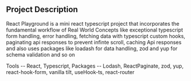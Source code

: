 ## Project Description

React Playground is a mini react typescript project that incorporates the fundamental workflow of Real World Concepts like exceptional typescript form handling, error handling, fetching data with typescript custom hooks, paginating api responses to prevent infinte scroll, caching Api responses and also uses packages like loadash for data handling, zod and yup for schema validation and so on

Tools -- React, Typescript,
Packages -- Lodash, ReactPaginate, zod, yup, react-hook-form, vanilla tilt, useHook-ts, react-router

